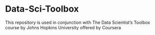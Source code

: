 # Data-Sci-Toolbox
This repository is used in conjunction with The Data Scientist’s Toolbox course by Johns Hopkins University offered by Coursera
